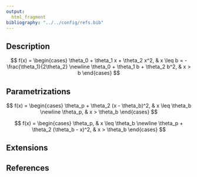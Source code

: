 ```yaml
---
output:
  html_fragment
bibliography: "../../config/refs.bib"
---
```


## Description

$$
f(x) = \begin{cases}
\theta_0 + \theta_1 x + \theta_2 x^2, & x \leq b = -\frac{\theta_1}{2\theta_2} \newline
\theta_0 + \theta_1 b + \theta_2 b^2, & x > b
\end{cases}
$$

## Parametrizations

$$
f(x) = \begin{cases}
\theta_p + \theta_2 (x - \theta_b)^2, & x \leq \theta_b \newline
\theta_p, & x > \theta_b
\end{cases}
$$

$$
f(x) = \begin{cases}
\theta_p, & x \leq \theta_b \newline
\theta_p + \theta_2 (\theta_b - x)^2, & x > \theta_b
\end{cases}
$$

## Extensions

## References
